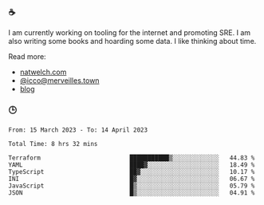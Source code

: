 ### ☕

I am currently working on tooling for the internet and promoting SRE. I am also writing some books and hoarding some data. I like thinking about time. 

Read more:

 - [natwelch.com](https://natwelch.com)
 - [@icco@merveilles.town](https://merveilles.town/@icco)
 - [blog](https://writing.natwelch.com)

### 🕒

<!--START_SECTION:waka-->

```text
From: 15 March 2023 - To: 14 April 2023

Total Time: 8 hrs 32 mins

Terraform                         ███████████▒░░░░░░░░░░░░░   44.83 %
YAML                              ████▓░░░░░░░░░░░░░░░░░░░░   18.49 %
TypeScript                        ██▓░░░░░░░░░░░░░░░░░░░░░░   10.17 %
INI                               █▓░░░░░░░░░░░░░░░░░░░░░░░   06.67 %
JavaScript                        █▒░░░░░░░░░░░░░░░░░░░░░░░   05.79 %
JSON                              █▒░░░░░░░░░░░░░░░░░░░░░░░   04.91 %
```

<!--END_SECTION:waka-->
